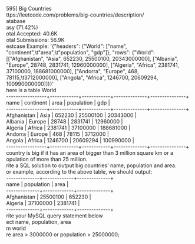 595] Big Countries
<br>ttps://leetcode.com/problems/big-countries/description/
<br>atabase
<br>asy (71.42%)
<br>otal Accepted:    40.6K
<br>otal Submissions: 56.9K
<br>estcase Example:  '{"headers": {"World": ["name", "continent",\t"area",\t"population", "gdp"]}, "rows": {"World": [["Afghanistan", "Asia", 652230, 25500100, 20343000000], ["Albania", "Europe", 28748, 2831741, 12960000000], ["Algeria", "Africa", 2381741, 37100000, 188681000000], ["Andorra", "Europe", 468, 78115,\t3712000000], ["Angola", "Africa", 1246700, 20609294, 100990000000]]}}'
<br>here is a table World 
<br>-----------------+------------+------------+--------------+---------------+
<br> name            | continent  | area       | population   | gdp           |
<br>-----------------+------------+------------+--------------+---------------+
<br> Afghanistan     | Asia       | 652230     | 25500100     | 20343000      |
<br> Albania         | Europe     | 28748      | 2831741      | 12960000      |
<br> Algeria         | Africa     | 2381741    | 37100000     | 188681000     |
<br> Andorra         | Europe     | 468        | 78115        | 3712000       |
<br> Angola          | Africa     | 1246700    | 20609294     | 100990000     |
<br>-----------------+------------+------------+--------------+---------------+
<br> country is big if it has an area of bigger than 3 million square km or a
<br>opulation of more than 25 million.
<br>rite a SQL solution to output big countries' name, population and area.
<br>or example, according to the above table, we should output:
<br>--------------+-------------+--------------+
<br> name         | population  | area         |
<br>--------------+-------------+--------------+
<br> Afghanistan  | 25500100    | 652230       |
<br> Algeria      | 37100000    | 2381741      |
<br>--------------+-------------+--------------+
<br>rite your MySQL query statement below
<br>ect name, population, area 
<br>m world 
<br>re area > 3000000 or population > 25000000;
<br>